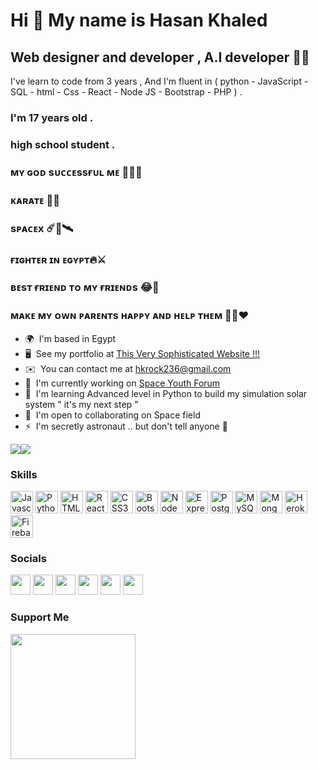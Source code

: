 Hi 👋 My name is Hasan Khaled
=============================

Web designer and developer , A.I developer 💙✨
----------------------------------------------

I've learn to code from 3 years , And I'm fluent in ( python - JavaScript - SQL - html - Css - React - Node JS - Bootstrap - PHP ) . 
### I'm 17 years old . 
### high school student . 
### ᴍʏ ɢᴏᴅ sᴜᴄᴄᴇssғᴜʟ ᴍᴇ 🤲🏻🙏 
### ᴋᴀʀᴀᴛᴇ 🥋🙏 
### sᴘᴀᴄᴇx ☄️🔭🛰️ 
### ғɪɢʜᴛᴇʀ ɪɴ ᴇɢʏᴘᴛ🔥⚔️ 
### ʙᴇsᴛ ғʀɪᴇɴᴅ ᴛᴏ ᴍʏ ғʀɪᴇɴᴅs 😂🙂 
### ᴍᴀᴋᴇ ᴍʏ ᴏᴡɴ ᴘᴀʀᴇɴᴛs ʜᴀᴘᴘʏ ᴀɴᴅ ʜᴇʟᴘ ᴛʜᴇᴍ 🤲🏻❤️

* 🌍  I'm based in Egypt
* 🖥️  See my portfolio at [This Very Sophisticated Website !!!](http://porto-hr.web.app)
* ✉️  You can contact me at [hkrock236@gmail.com](mailto:hkrock236@gmail.com)
* 🚀  I'm currently working on [Space Youth Forum](http://space-youth-forum.herokuapp.com)
* 🧠  I'm learning Advanced level in Python to build my simulation solar system " it's my next step "
* 🤝  I'm open to collaborating on Space field
* ⚡  I'm secretly astronaut .. but don't tell anyone 🤫

<a href="https://www.twitter.com/hassankhaled0hr" target="_blank" rel="noreferrer"><img
src="https://img.shields.io/twitter/follow/hassankhaled0hr?logo=twitter&style=for-the-badge&color=10b981&labelColor=1e3a8a"
/></a><a href="https://www.github.com/HassanR01" target="_blank" rel="noreferrer"><img
src="https://img.shields.io/github/followers/HassanR01?logo=github&style=for-the-badge&color=10b981&labelColor=1e3a8a" /></a>

### Skills

<p align="left">
<a href="https://developer.mozilla.org/en-US/docs/Web/JavaScript" target="_blank" rel="noreferrer"><img src="https://raw.githubusercontent.com/danielcranney/readme-generator/main/public/icons/skills/javascript-colored.svg" width="36" height="36" alt="Javascript" /></a>
<a href="https://www.python.org/" target="_blank" rel="noreferrer"><img src="https://raw.githubusercontent.com/danielcranney/readme-generator/main/public/icons/skills/python-colored.svg" width="36" height="36" alt="Python" /></a>
<a href="https://developer.mozilla.org/en-US/docs/Glossary/HTML5" target="_blank" rel="noreferrer"><img src="https://raw.githubusercontent.com/danielcranney/readme-generator/main/public/icons/skills/html5-colored.svg" width="36" height="36" alt="HTML5" /></a>
<a href="https://reactjs.org/" target="_blank" rel="noreferrer"><img src="https://raw.githubusercontent.com/danielcranney/readme-generator/main/public/icons/skills/react-colored.svg" width="36" height="36" alt="React" /></a>
<a href="https://www.w3.org/TR/CSS/#css" target="_blank" rel="noreferrer"><img src="https://raw.githubusercontent.com/danielcranney/readme-generator/main/public/icons/skills/css3-colored.svg" width="36" height="36" alt="CSS3" /></a>
<a href="https://getbootstrap.com/" target="_blank" rel="noreferrer"><img src="https://raw.githubusercontent.com/danielcranney/readme-generator/main/public/icons/skills/bootstrap-colored.svg" width="36" height="36" alt="Bootstrap" /></a>
<a href="https://nodejs.org/en/" target="_blank" rel="noreferrer"><img src="https://raw.githubusercontent.com/danielcranney/readme-generator/main/public/icons/skills/nodejs-colored.svg" width="36" height="36" alt="NodeJS" /></a>
<a href="https://expressjs.com/" target="_blank" rel="noreferrer"><img src="https://raw.githubusercontent.com/danielcranney/readme-generator/main/public/icons/skills/express-colored-dark.svg" width="36" height="36" alt="Express" /></a>
<a href="https://www.postgresql.org/" target="_blank" rel="noreferrer"><img src="https://raw.githubusercontent.com/danielcranney/readme-generator/main/public/icons/skills/postgresql-colored.svg" width="36" height="36" alt="PostgreSQL" /></a>
<a href="https://www.mysql.com/" target="_blank" rel="noreferrer"><img src="https://raw.githubusercontent.com/danielcranney/readme-generator/main/public/icons/skills/mysql-colored.svg" width="36" height="36" alt="MySQL" /></a>
<a href="https://www.mongodb.com/" target="_blank" rel="noreferrer"><img src="https://raw.githubusercontent.com/danielcranney/readme-generator/main/public/icons/skills/mongodb-colored.svg" width="36" height="36" alt="MongoDB" /></a>
<a href="https://www.heroku.com/" target="_blank" rel="noreferrer"><img src="https://raw.githubusercontent.com/danielcranney/readme-generator/main/public/icons/skills/heroku-colored.svg" width="36" height="36" alt="Heroku" /></a>
<a href="https://firebase.google.com/" target="_blank" rel="noreferrer"><img src="https://raw.githubusercontent.com/danielcranney/readme-generator/main/public/icons/skills/firebase-colored.svg" width="36" height="36" alt="Firebase" /></a>
</p>


### Socials

<p align="left"> <a href="https://www.codepen.io/hassanhr01" target="_blank" rel="noreferrer"><img src="https://raw.githubusercontent.com/danielcranney/readme-generator/main/public/icons/socials/codepen-dark.svg" width="32" height="32" /></a> <a href="https://www.facebook.com/hassan0hr" target="_blank" rel="noreferrer"><img src="https://raw.githubusercontent.com/danielcranney/readme-generator/main/public/icons/socials/facebook.svg" width="32" height="32" /></a> <a href="https://www.github.com/HassanR01" target="_blank" rel="noreferrer"><img src="https://raw.githubusercontent.com/danielcranney/readme-generator/main/public/icons/socials/github-dark.svg" width="32" height="32" /></a> <a href="http://www.instagram.com/x_codehr_x" target="_blank" rel="noreferrer"><img src="https://raw.githubusercontent.com/danielcranney/readme-generator/main/public/icons/socials/instagram.svg" width="32" height="32" /></a> <a href="https://www.linkedin.com/in/hassan-khaled-431a52227" target="_blank" rel="noreferrer"><img src="https://raw.githubusercontent.com/danielcranney/readme-generator/main/public/icons/socials/linkedin.svg" width="32" height="32" /></a> <a href="https://www.twitter.com/hassankhaled0hr" target="_blank" rel="noreferrer"><img src="https://raw.githubusercontent.com/danielcranney/readme-generator/main/public/icons/socials/twitter.svg" width="32" height="32" /></a></p>


### Support Me

<a href="https://www.buymeacoffee.com/hkrock"><img src="https://cdn.buymeacoffee.com/buttons/v2/default-yellow.png" width="200" /></a>
